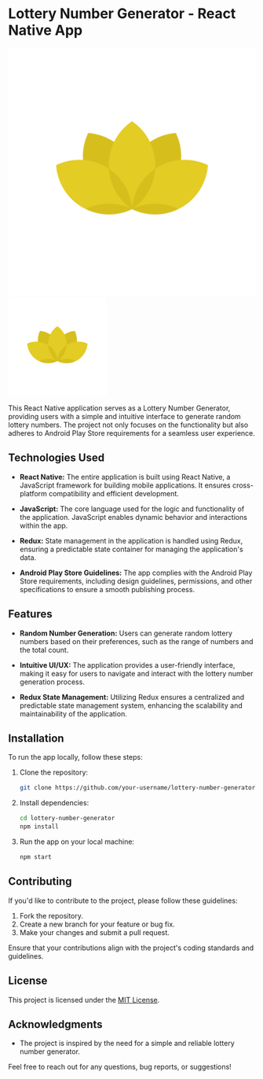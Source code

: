 # Lottery Number Generator - React Native App

![App Logo](https://github.com/Magdyz/LuckyLottery/blob/main/assets/icon.png)
<img src="https://raw.githubusercontent.com/Magdyz/LuckyLottery/main/assets/icon.png" width="200" height="200">


This React Native application serves as a Lottery Number Generator, providing users with a simple and intuitive interface to generate random lottery numbers. The project not only focuses on the functionality but also adheres to Android Play Store requirements for a seamless user experience.

## Technologies Used

- **React Native:** The entire application is built using React Native, a JavaScript framework for building mobile applications. It ensures cross-platform compatibility and efficient development.

- **JavaScript:** The core language used for the logic and functionality of the application. JavaScript enables dynamic behavior and interactions within the app.

- **Redux:** State management in the application is handled using Redux, ensuring a predictable state container for managing the application's data.

- **Android Play Store Guidelines:** The app complies with the Android Play Store requirements, including design guidelines, permissions, and other specifications to ensure a smooth publishing process.

## Features

- **Random Number Generation:** Users can generate random lottery numbers based on their preferences, such as the range of numbers and the total count.

- **Intuitive UI/UX:** The application provides a user-friendly interface, making it easy for users to navigate and interact with the lottery number generation process.

- **Redux State Management:** Utilizing Redux ensures a centralized and predictable state management system, enhancing the scalability and maintainability of the application.

## Installation

To run the app locally, follow these steps:

1. Clone the repository:
   ```bash
   git clone https://github.com/your-username/lottery-number-generator.git
   ```

2. Install dependencies:
   ```bash
   cd lottery-number-generator
   npm install
   ```

3. Run the app on your local machine:
   ```bash
   npm start
   ```

## Contributing

If you'd like to contribute to the project, please follow these guidelines:

1. Fork the repository.
2. Create a new branch for your feature or bug fix.
3. Make your changes and submit a pull request.

Ensure that your contributions align with the project's coding standards and guidelines.

## License

This project is licensed under the [MIT License](LICENSE).

## Acknowledgments

- The project is inspired by the need for a simple and reliable lottery number generator.

Feel free to reach out for any questions, bug reports, or suggestions!



